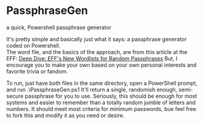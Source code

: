 # PassphraseGen
a quick, Powershell passphrase generator

It's pretty simple and basically just what it says: a passphrase generator coded on Powershell.  
The word file, and the basics of the approach, are from this article at the EFF: [Deep Dive: EFF's New Wordlists for Random Passphrases](https://www.eff.org/deeplinks/2016/07/new-wordlists-random-passphrases)  But, I encourage you to make your own based on your own personal interests and favorite trivia or fandom.  

To run, just have both files in the same directory, open a PowerShell prompt, and run .\PassphraseGen.ps1
It'll return a single, randomish enough, semi-secure passphrase for you to use.  Seriously, this should be enough for most systems and easier to remember than a totally random jumble of letters and numbers.  It should meet most criteria for minimum passwords, bue feel free to fork this and modify it as you need or desire.
